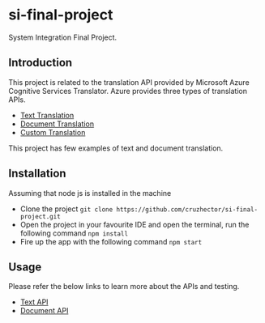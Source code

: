 # si-final-project

System Integration Final Project.

## Introduction

This project is related to the translation API provided by Microsoft Azure Cognitive Services Translator. Azure provides three types of translation APIs.

- [Text Translation](https://docs.microsoft.com/en-us/azure/cognitive-services/translator/text-translation-overview)
- [Document Translation](https://docs.microsoft.com/en-us/azure/cognitive-services/translator/document-translation/overview)
- [Custom Translation](https://docs.microsoft.com/en-us/azure/cognitive-services/translator/custom-translator/overview)

This project has few examples of text and document translation.

## Installation

Assuming that node js is installed in the machine

- Clone the project `git clone https://github.com/cruzhector/si-final-project.git`
- Open the project in your favourite IDE and open the terminal, run the following command `npm install`
- Fire up the app with the following command `npm start`

## Usage

Please refer the below links to learn more about the APIs and testing.
- [Text API](./docs/Text.md)
- [Document API](./docs/Document.md)


